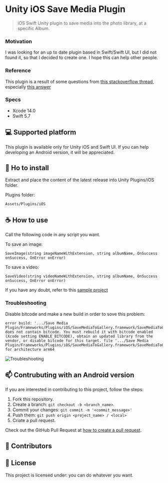 # Unity iOS Save Media Plugin

>iOS Swift Unity plugin to save media into the photo library, at a specific Album.

### Motivation

I was looking for an up to date plugin based in Swift/Swift UI, but I did not found it, so that I decided to create one. I hope this can help other people.

### Reference

This plugin is a result of some questions from [this stackoverflow thread](https://stackoverflow.com/questions/28708846/how-to-save-image-to-custom-album), especially [this answer](https://stackoverflow.com/revisions/49843358/1)

### Specs

* Xcode 14.0
* Swift 5.7

## 💻 Supported platform

This plugin is available only for Unity iOS and Swift UI. If you can help developing an Android version, it will be appreciated.

## 🚀 Ho to install

Extract and place the content of the latest release into Unity Plugins/iOS folder.

Plugins folder:
```
Assets/Plugins/iOS
```

## ☕ How to use

Call the following code in any script you want.

To save an image:
```
SaveImage(string imageNameWithExtension, string albumName, OnSuccess onSuccess, OnError onError)
```

To save a video:
```
SaveVideo(string videoNameWithExtension, string albumName, OnSuccess onSuccess, OnError onError)
```
If you have any doubt, refer to this [sample project](https://github.com/dinhonms/Lab-Unity-App)

### Troubleshooting

Disable bitcode and make a new build in order to sove this problem: 
```
error build: '.../Save Media Plugin/Frameworks/Plugins/iOS/SaveMediaToGallery.framework/SaveMediaToGallery' does not contain bitcode. You must rebuild it with bitcode enabled (Xcode setting ENABLE_BITCODE), obtain an updated library from the vendor, or disable bitcode for this target. file '.../Save Media Plugin/Frameworks/Plugins/iOS/SaveMediaToGallery.framework/SaveMediaToGallery' for architecture arm64
```

<img src="https://github-production-user-asset-6210df.s3.amazonaws.com/25248564/256626217-cba333c4-b8ec-4cc3-b629-69f38f860724.png.png" alt="Troubleshooting">

## 📫 Contrubuting with an Android version

If you are interested in contributing to this project, follow the steps:

1. Fork this repository.
2. Create a branch: `git checkout -b <branch_name>`.
3. Commit your changes: `git commit -m '<commit_message>'`
4. Push them: `git push origin <project_name> / <local>`
5. Criate a pull request.

Check out the GitHub Pull Request at [how to create a pull request](https://help.github.com/en/github/collaborating-with-issues-and-pull-requests/creating-a-pull-request).

## 🤝 Contributors


## 📝 License

This project is licensed under: you can do whatever you want.

